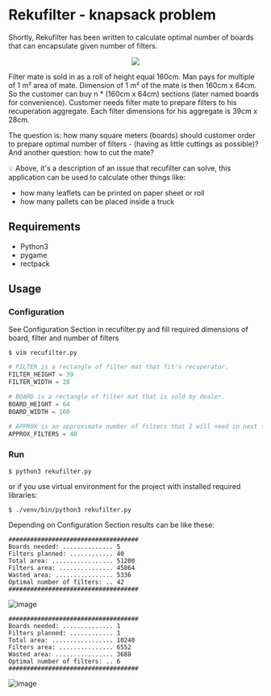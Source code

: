 # Rekufilter - knapsack problem

Shortly, Rekufilter has been written to calculate optimal number of boards that can encapsulate
given number of filters.

<p align="center">
  <img src="https://github.com/pa810p/rekufilter/assets/46489402/84f33d71-2d7e-4a4e-9473-0c4fdff008e2">
</p>

Filter mate is sold in as a roll of height equal 160cm. Man pays for multiple of 1 m² area of mate. Dimension of 1 m² of
the mate is then 160cm x 64cm. So the customer can buy n * (160cm x 64cm) sections (later named boards for convenience).
Customer needs filter mate to prepare filters to his recuperation aggregate. Each filter dimensions for his aggregate
is 39cm x 28cm.

The question is: how many square meters (boards) should customer order to prepare optimal number of filters -
(having as little cuttings as possible)? And another question: how to cut the mate?

:bulb: Above, it's a description of an issue that recufilter can solve, this application can be used to calculate
other things like:
- how many leaflets can be printed on paper sheet or roll
- how many pallets can be placed inside a truck

## Requirements
- Python3
- pygame
- rectpack

## Usage

### Configuration
See Configuration Section in recufilter.py and fill required dimensions of board, filter and number of filters
````shell
$ vim recufilter.py
````
````python
# FILTER is a rectangle of filter mat that fit's recuperator.
FILTER_HEIGHT = 39
FILTER_WIDTH = 28

# BOARD is a rectangle of filter mat that is sold by dealer.
BOARD_HEIGHT = 64
BOARD_WIDTH = 160

# APPROX is an approximate number of filters that I will need in next several months.
APPROX_FILTERS = 40
````
### Run
````shell
$ python3 rekufilter.py
````
or if you use virtual environment for the project with installed required libraries:
````shell
$ ./venv/bin/python3 rekufilter.py
````
Depending on Configuration Section results can be like these:
````
####################################
Boards needed: .............. 5
Filters planned: ............ 40
Total area: ................. 51200
Filters area: ............... 45864
Wasted area: ................ 5336
Optimal number of filters: .. 42
####################################
````
![image](https://github.com/pa810p/rekufilter/assets/46489402/b15236ed-6881-4e80-b9cf-06b232689933)

````
####################################
Boards needed: .............. 1
Filters planned: ............ 1
Total area: ................. 10240
Filters area: ............... 6552
Wasted area: ................ 3688
Optimal number of filters: .. 6
####################################
````
![image](https://github.com/pa810p/rekufilter/assets/46489402/d7112efa-f5c0-4055-9512-16632914e23f)




